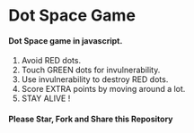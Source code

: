 # Dot Space Game

#### Dot Space game in javascript.

 1. Avoid RED dots.
 2. Touch GREEN dots for invulnerability.
 3. Use invulnerability to destroy RED dots.
 4. Score EXTRA points by moving around a lot.
 5. STAY ALIVE !

#### Please Star, Fork and Share this Repository 
